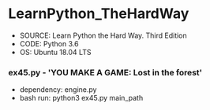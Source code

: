 # LearnPython_TheHardWay
- SOURCE: Learn Python the Hard Way. Third Edition
- CODE: Python 3.6
- OS: Ubuntu 18.04 LTS


### ex45.py - 'YOU MAKE A GAME: Lost in the forest'
- dependency: engine.py
- bash run: python3 ex45.py main_path